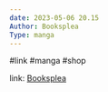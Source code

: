 ```yaml
---
date: 2023-05-06 20.15
Author: Booksplea  
Type: manga
---
```

#link  #manga #shop  

link: [Booksplea](https://booksplea.se/index.php?route=product/category&path=559)
